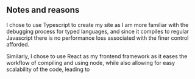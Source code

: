 ## Notes and reasons

I chose to use Typescript to create my site as I am more familiar with the debugging process for typed languages, and since it
compiles to regular Javascript there is no performance loss associated with the finer control afforded.

Similarly, I chose to use React as my frontend framework as it eases the workflow of compiling and using node, while also allowing for easy scalability of the code, leading to
